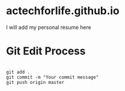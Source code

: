 # actechforlife.github.io
I will add my personal resume here

# Git Edit Process
```git clone https://github.com/actechforlife/actechforlife.github.io.git

git add .
git commit -m "Your commit message"
git push origin master
```
